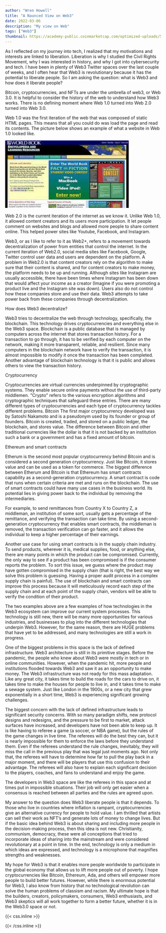 ```yaml
---
author: "Wren Howell"
title: "A Naunced View on Web3"
date: 2022-03-06
description: "My view on Web"
tags: ["Web3"]
thumbnail: https://academy-public.coinmarketcap.com/optimized-uploads/559ebb4592094a2cad06aa5655510a2b.png
---
```

As I reflected on my journey into tech, I realized that my motivations and interests are linked to liberation. Liberation is why I studied the Civil Rights Movement, why I was interested in history, and why I got into cybersecurity and tech. I have been in plenty of Web3 Twitter spaces over the last couple of weeks, and I often hear that Web3 is revolutionary because it has the potential to liberate people. So I am asking the question: what is Web3 and how does it liberate people?

Bitcoin, cryptocurrencies, and NFTs are under the umbrella of web3, or Web 3.0. It is helpful to consider the history of the web to understand how Web3 works. There is no defining moment where Web 1.0 turned into Web 2.0 turned into Web 3.0. 

Web 1.0 was the first iteration of the web that was composed of static HTML pages. This means that all you could do was load the page and read its contents. The picture below shows an example of what a website in Web 1.0 looked like.

<img src="/early-web.jpeg" width="400">


Web 2.0 is the current iteration of the internet as we know it. Unlike Web 1.0, it allowed content creators and its users more participation. It let people comment on websites and blogs and allowed more people to share content online. This helped power sites like Youtube, Facebook, and Instagram. 

Web3, or as I like to refer to it as Web2+, refers to a movement towards decentralization of power from entities that control the internet. In the current iteration of Web2.0, social media sites like Facebook, Google, Twitter control user data and users are dependent on the platform. A problem in Web2.0 is that content creators rely on the algorithm to make sure that their content is shared, and for content creators to make money, the platform needs to be up and running. Although sites like Instagram are usually accessible, there have been times where Instagram has been down that would affect your income as a creator (Imagine if you were promoting a product live and the Instagram site was down). Users also do not control how these companies store and use their data. Web3 attempts to take power back from these companies through decentralization. 

How does Web3 decentralize?

Web3 tries to decentralize the web through technology, specifically, the blockchain. This technology drives cryptocurrencies and everything else in the Web3 space. Blockchain is a public database that is managed by computers across the internet that stores transaction history. For a transaction to go through, it has to be verified by each computer on the network, making it more transparent, reliable, and resilient. Since many computers in the blockchain network have to verify the transaction, it is almost impossible to modify it once the transaction has been completed. Another advantage of blockchain technology is that it is public and allows others to view the transaction history. 



Cryptocurrency

Cryptocurrencies are virtual currencies underpinned by cryptographic systems. They enable secure online payments without the use of third-party middlemen. "Crypto" refers to the various encryption algorithms and cryptographic techniques that safeguard these entries. There are many different types of cryptocurrencies and each type of cryptocurrency tackles different problems. 
Bitcoin 
The first major cryptocurrency developed was by Satoshi Nakamoto and is a pseudonym used by its founder or group of founders. Bitcoin is created, traded, and stored on a public ledger, the blockchain, and stores value. The difference between Bitcoin and other traditional currencies like the dollar is that it is not backed by an institution such a bank or a government and has a fixed amount of bitcoin. 

Ethereum and smart contracts

Etherum is the second most popular cryptocurrency behind Bitcoin and is considered a second generation cryptocurrency. Just like Bitcoin, it stores value and can be used as a token for commerce. The biggest difference between Etherum and Bitcoin is that Ethereum has smart contracts capability as a second-generation cryptocurrency. A smart contract is code that runs when certain criteria are met and runs on the blockchain. The use of smart contracts could have many use cases in the business world. Its potential lies in giving power back to the individual by removing the intermediaries. 

For example, to send remittances from Country X to Country Z, a middleman, an institution of some sort, usually gets a percentage of the remittance, and verifying the transaction can take time. By using a second-generation cryptocurrency that enables smart contracts, the middleman is removed, the transaction verification can go faster, and it allows the individual to keep a higher percentage of their earnings. 

Another use case for using smart contracts is in the supply chain industry. To send products, wherever it is, medical supplies, food, or anything else, there are many points in which the product can be compromised. Currently, the only way to see if a product has been compromised is if the consumer reports the problem. To sort this issue, we guess where the product may have gotten compromised in the supply chain (that is right, the best way we solve this problem is guessing. Having a proper audit process in a complex supply chain is painful). The use of blockchain and smart contracts can improve this process because it will meticulously record each step of the supply chain and at each point of the supply chain, vendors will be able to verify the condition of their product. 

The two examples above are a few examples of how technologies in the Web3 ecosystem can improve our current system processes. This technology is still new, there will be many more opportunities for various industries, and businesses to plug into the different technologies that underpin Web3. However, for the same reason, there are HUGE problems that have yet to be addressed, and many technologies are still a work in progress. 

One of the biggest problems in this space is the lack of defined infrastructure. Web3 architecture is still in its primitive stages. Before the pandemic, the people who knew about Web3  were mostly in tech or in online communities. However, when the pandemic hit, more people and institutions flooded towards Web3 and saw it as an opportunity to make money. The Web3 infrastructure was not ready for this mass adaptation. Like any great city, it takes time to build the roads for the cars to drive on, it takes time to make the houses for people to live in, and it takes time to make a sewage system. Just like London in the 1900s, or a new city that grew exponentially in a short time, Web3 is experiencing significant growing challenges. 

The biggest concern with the lack of defined infrastructure leads to significant security concerns. With so many paradigm shifts, new protocol designs and redesigns, and the pressure to be first to market, attack surfaces have increased, and developers have not been able to keep up. It is like having to referee a  game (a soccer, or NBA game), but the rules of the game changes in live time. The referees will do the best they can, but it is nearly impossible for them to enforce the laws before they understand them. Even if the referees understand the rule changes, inevitably, they will miss the call in the previous play that was legal just moments ago. Not only that, the referees will have to determine how far to pull the play back in a major moment, and there will be players that use this confusion to their advantage. The referees will also have to explain each significant decision to the players, coaches, and fans to understand and enjoy the game. 

The developers in Web3 space are like the referees in this space and at times put in impossible situations. Their job will only get easier when a consensus is reached between all parties and the rules are agreed upon.

My answer to the question does Web3 liberate people is that it depends. To those who live in countries where inflation is rampant, cryptocurrencies give an alternative currency for people to hold value. I am thrilled that artists can sell their work as NFT’s and generate lots of money to change lives. But if the basic idea behind Web3 is about sharing and including more people in the decision-making process, then this idea is not new. Christianity, communism, democracy, these were all conceptions that tried to incorporate ideas of sharing into the mainstream and were considered revolutionary at a point in time. In the end, technology is only a medium in which ideas are expressed, and technology is a microphone that magnifies strengths and weaknesses. 

My hope for Web3 is that it enables more people worldwide to participate in the global economy that allows us to lift more people out of poverty. I hope cryptocurrencies like Bitcoin, Ethereum, Ada, and others will empower more people to build better futures. However, while there is enormous potential for Web3, I also know from history that no technological revolution can solve the human problems of classism and racism. My ultimate hope is that the builders, creators, policymakers, consumers, Web3 enthusiasts, and Web3 skeptics will all work together to form a better future, whether it is in the Web3.0 space or not. 




{{< css.inline >}}

<style>
.emojify {
	font-family: Apple Color Emoji, Segoe UI Emoji, NotoColorEmoji, Segoe UI Symbol, Android Emoji, EmojiSymbols;
	font-size: 2rem;
	vertical-align: middle;
}
@media screen and (max-width:650px) {
  .nowrap {
    display: block;
    margin: 25px 0;
  }
}
</style>

{{< /css.inline >}}
